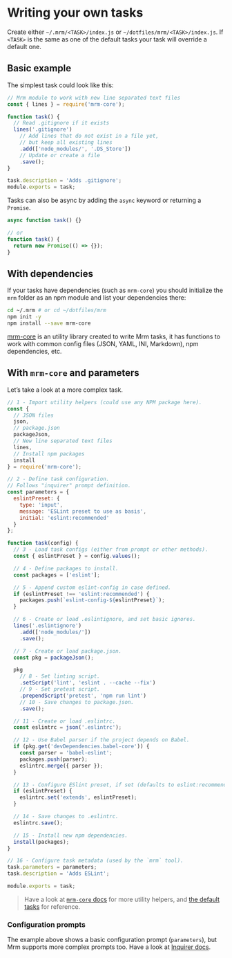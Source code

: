# Writing your own tasks

Create either `~/.mrm/<TASK>/index.js` or `~/dotfiles/mrm/<TASK>/index.js`. If `<TASK>` is the same as one of the default tasks your task will override a default one.

## Basic example

The simplest task could look like this:

```js
// Mrm module to work with new line separated text files
const { lines } = require('mrm-core');

function task() {
  // Read .gitignore if it exists
  lines('.gitignore')
    // Add lines that do not exist in a file yet,
    // but keep all existing lines
    .add(['node_modules/', '.DS_Store'])
    // Update or create a file
    .save();
}

task.description = 'Adds .gitignore';
module.exports = task;
```

Tasks can also be async by adding the `async` keyword or returning a `Promise`.

```js
async function task() {}

// or
function task() {
  return new Promise(() => {});
}
```

## With dependencies

If your tasks have dependencies (such as `mrm-core`) you should initialize the `mrm` folder as an npm module and list your dependencies there:

```bash
cd ~/.mrm # or cd ~/dotfiles/mrm
npm init -y
npm install --save mrm-core
```

[mrm-core](../packages/mrm-core) is an utility library created to write Mrm tasks, it has functions to work with common config files (JSON, YAML, INI, Markdown), npm dependencies, etc.

## With `mrm-core` and parameters

Let’s take a look at a more complex task.

```js
// 1 - Import utility helpers (could use any NPM package here).
const {
  // JSON files
  json,
  // package.json
  packageJson,
  // New line separated text files
  lines,
  // Install npm packages
  install
} = require('mrm-core');

// 2 - Define task configuration.
// Follows "inquirer" prompt definition.
const parameters = {
  eslintPreset: {
    type: 'input',
    message: 'ESLint preset to use as basis',
    initial: 'eslint:recommended'
  }
};

function task(config) {
  // 3 - Load task configs (either from prompt or other methods).
  const { eslintPreset } = config.values();

  // 4 - Define packages to install.
  const packages = ['eslint'];

  // 5 - Append custom eslint-config in case defined.
  if (eslintPreset !== 'eslint:recommended') {
    packages.push(`eslint-config-${eslintPreset}`);
  }

  // 6 - Create or load .eslintignore, and set basic ignores.
  lines('.eslintignore')
    .add(['node_modules/'])
    .save();

  // 7 - Create or load package.json.
  const pkg = packageJson();

  pkg
    // 8 - Set linting script.
    .setScript('lint', 'eslint . --cache --fix')
    // 9 - Set pretest script.
    .prependScript('pretest', 'npm run lint')
    // 10 - Save changes to package.json.
    .save();

  // 11 - Create or load .eslintrc.
  const eslintrc = json('.eslintrc');

  // 12 - Use Babel parser if the project depends on Babel.
  if (pkg.get('devDependencies.babel-core')) {
    const parser = 'babel-eslint';
    packages.push(parser);
    eslintrc.merge({ parser });
  }

  // 13 - Configure ESlint preset, if set (defaults to eslint:recommended).
  if (eslintPreset) {
    eslintrc.set('extends', eslintPreset);
  }

  // 14 - Save changes to .eslintrc.
  eslintrc.save();

  // 15 - Install new npm dependencies.
  install(packages);
}

// 16 - Configure task metadata (used by the `mrm` tool).
task.parameters = parameters;
task.description = 'Adds ESLint';

module.exports = task;
```

> Have a look at [`mrm-core` docs](../packages/mrm-core#api) for more utility helpers, and [the default tasks](../Readme.md#tasks) for reference.

### Configuration prompts

The example above shows a basic configuration prompt (`parameters`), but Mrm supports more complex prompts too. Have a look at [Inquirer docs](https://github.com/SBoudrias/Inquirer.js#documentation).

